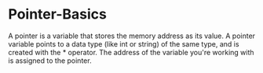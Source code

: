 # Pointer-Basics
A pointer is a variable that stores the memory address as its value.  A pointer variable points to a data type (like int or string) of the same type, and is created with the * operator. The address of the variable you're working with is assigned to the pointer.
